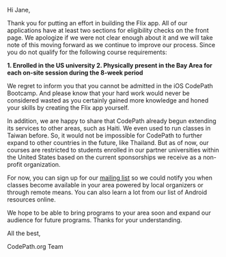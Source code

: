Hi Jane,

Thank you for putting an effort in building the Flix app. All of our applications have at least two sections for eligibility checks on the front page. We apologize if we were not clear enough about it and we will take note of this moving forward as we continue to improve our process. Since you do not qualify for the following course requirements:

**1. 	Enrolled in the US university
2. 	Physically present in the Bay Area for each on-site session during the 8-week period**

We regret to inform you that you cannot be admitted in the iOS CodePath Bootcamp. And please know that your hard work would never be considered wasted as you certainly gained more knowledge and honed your skills by creating the Flix app yourself.

In addition, we are happy to share that CodePath already begun extending its services to other areas, such as Haiti. We even used to run classes in Taiwan before. So, it would not be impossible for CodePath to further expand to other countries in the future, like Thailand. But as of now, our courses are restricted to students enrolled in our partner universities within the United States based on the current sponsorships we receive as a non-profit organization.

For now, you can sign up for our [mailing list](https://share.hsforms.com/1eg_EOoQpR4ObU4s8fUES2Q36gst) so we could notify you when classes become available in your area powered by local organizers or through remote means. You can also learn a lot from our list of Android resources online.

We hope to be able to bring programs to your area soon and expand our audience for future programs. Thanks for your understanding.

All the best,

CodePath.org Team
